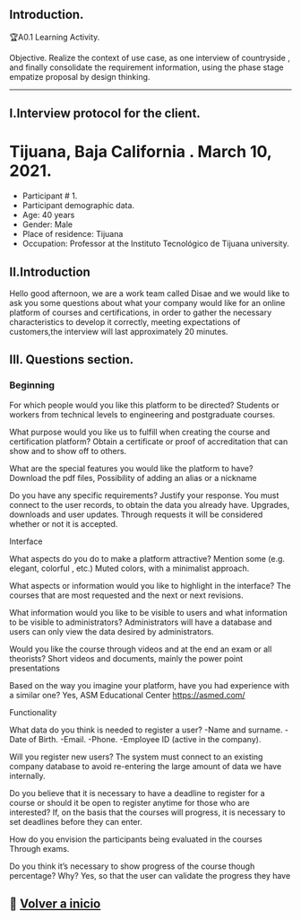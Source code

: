 Introduction.
-----
🏆A0.1  Learning Activity.

Objective.
Realize the context of use case, as one interview of countryside , and finally consolidate the requirement information, using  the phase stage empatize  proposal by design thinking.
_________________________________________________________
## I.Interview protocol for the client.
# Tijuana, Baja California . March 10, 2021.

* Participant # 1.
* Participant demographic data.
* Age: 40 years
* Gender: Male
* Place of residence: Tijuana
* Occupation: Professor at the Instituto Tecnológico de Tijuana university.

## II.Introduction
Hello good afternoon, we are a work team called Disae and we would like to ask you some questions about what your company would like for an online platform of courses and certifications, in order to gather the necessary characteristics to develop it correctly, meeting expectations of customers,the interview will last approximately 20 minutes.

## III. Questions section.
### Beginning

For which people would you like this platform to be directed?
Students or workers from technical levels to engineering and postgraduate courses.

What purpose would you like us to fulfill when creating the course and certification platform?
Obtain a certificate or proof of accreditation that can show and to show off to others.

What are the special features you would like the platform to have?                Download the pdf files, Possibility of adding  an alias or a nickname

Do you have any specific requirements? Justify your response.                                 You must connect to the user records, to obtain the  data you already have. Upgrades, downloads and user updates. Through requests it will be considered whether or not it is accepted.

Interface

What aspects do you do to make a platform attractive? Mention some (e.g. elegant, colorful , etc.)
Muted colors, with a minimalist approach.


What aspects or information would you like to highlight in the interface?
The courses that are most requested and the next or next revisions.

What information would you like to be visible to users and what information to be visible to administrators?
Administrators will have a database and users can only view the data desired by administrators.

Would you like the course through videos and at the end an exam or all theorists?
Short videos and documents,  mainly the power point presentations

Based on the way you imagine your platform, have you had experience with a similar one?
Yes, ASM Educational Center
https://asmed.com/


Functionality

What data do you think is needed to register a user?
-Name and surname.
-Date of Birth.
-Email.
-Phone.
-Employee ID (active in the company).


Will you register new users?
The system must connect to an existing company database to avoid re-entering the large amount of data we have internally.

Do you believe that it is necessary to have a deadline to register for a course or should it be open to register anytime for those who are interested?
If, on the basis that the courses will progress, it is necessary to set deadlines before they can enter.

How do you envision the participants being evaluated in the courses
Through exams.

Do you think it’s necessary to show progress of the course though percentage? Why?
Yes, so that the user can validate the progress they have


## :memo: [Volver a inicio](https://github.com/SergioG93/Analisis-avanzado-de-sofware)	